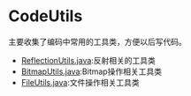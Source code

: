 # CodeUtils

主要收集了编码中常用的工具类，方便以后写代码。


+ [ReflectionUtils.java](./ReflectionUtils.java):反射相关的工具类
+ [BitmapUtils.java](./BitmapUtils.java):Bitmap操作相关工具类
+ [FileUtils.java](./FileUtils.java):文件操作相关工具类
